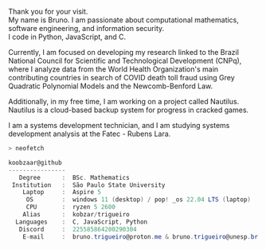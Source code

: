 
Thank you for your visit. <br>
My name is Bruno. I am passionate about computational mathematics, software engineering, and information security. <br>
I code in Python, JavaScript, and C.

Currently, I am focused on developing my research linked to the Brazil National Council for Scientific and Technological Development (CNPq), where I analyze data from the World Health Organization's main contributing countries in search of COVID death toll fraud using Grey Quadratic Polynomial Models and the Newcomb-Benford Law. 

Additionally, in my free time, I am working on a project called Nautilus. Nautilus is a cloud-based backup system for progress in cracked games.

I am a systems development technician, and I am studying systems development analysis at the Fatec - Rubens Lara.

```zsh
> neofetch
```

```csharp
koobzaar@github
----------------
   Degree      :  BSc. Mathematics
 Institution   :  São Paulo State University
    Laptop     :  Aspire 5 
     OS        :  windows 11 (desktop) / pop! _os 22.04 LTS (laptop)
     CPU       :  ryzen 5 2600
    Alias      :  kobzar/trigueiro
  Languages    :  C, JavaScript, Python
   Discord     :  225585864200290304
    E-mail     :  bruno.trigueiro@proton.me & bruno.trigueiro@unesp.br
```

